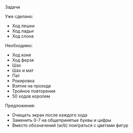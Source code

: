 Задачи

Уже сделано:
- Ход пешки
- Ход ладьи
- Ход слона

Необходимо: 
- Ход коня
- Ход ферзя
- Шах
- Шах и мат
- Пат
- Рокировка
- Взятие на проходе
- Тройное повторение
- 50 ходов королем

Предложения:
- Очищать экран после каждого хода
- Заменить 0-7 на общепринятые буквы и цифры
- Вместо обозначений (w/b) поиграться с цветами фигур
